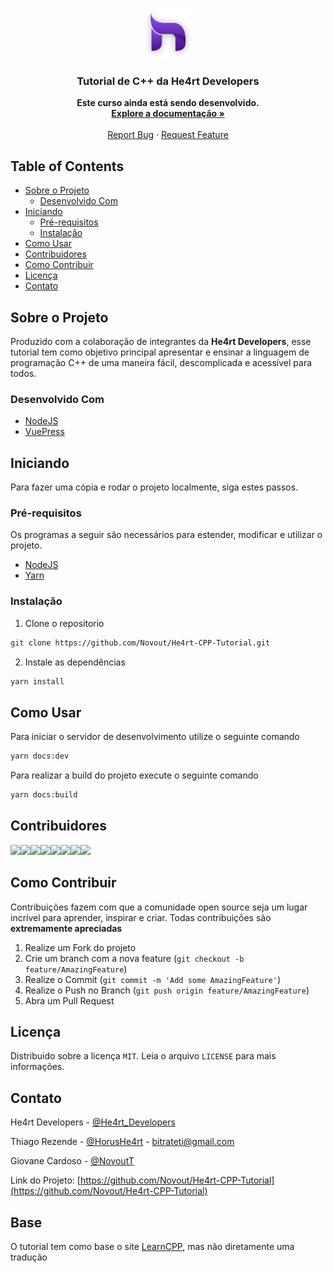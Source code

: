 <!-- PROJECT LOGO -->
<br />
<p align="center">
  <a href="https://github.com/Novout/He4rt-CPP-Tutorial">
    <img src="docs/.vuepress/public/images/he4rtlogo.png" alt="Logo" width="80" height="80">
  </a>

  <h3 align="center">Tutorial de C++ da He4rt Developers</h3>

  <p align="center">
    <strong>Este curso ainda está sendo desenvolvido.</strong>
    <br />
    <a href="./docs/tutorial/README.md"><strong>Explore a documentação »</strong></a>
    <br />
    <br />
    <a href="https://github.com/Novout/He4rt-CPP-Tutorial/issues">Report Bug</a>
    ·
    <a href="https://github.com/Novout/He4rt-CPP-Tutorial/issues">Request Feature</a>
  </p>
</p>

<!-- TABLE OF CONTENTS -->

## Table of Contents

- [Sobre o Projeto](#sobre-o-projeto)
  - [Desenvolvido Com](#desenvolvido-com)
- [Iniciando](#iniciando)
  - [Pré-requisitos](#pré-requisitos)
  - [Instalação](#instalação)
- [Como Usar](#como-usar)
- [Contribuidores](#contribuidores)
- [Como Contribuir](#como-contribuir)
- [Licença](#licença)
- [Contato](#contato)

<!-- ABOUT THE PROJECT -->

## Sobre o Projeto

Produzido com a colaboração de integrantes da **He4rt Developers**, esse tutorial tem como objetivo principal apresentar e ensinar a linguagem de programação C++ de uma maneira fácil, descomplicada e acessível para todos.

### Desenvolvido Com

- [NodeJS](https://nodejs.org)
- [VuePress](https://vuepress.vuejs.org/)

<!-- GETTING STARTED -->

## Iniciando

Para fazer uma cópia e rodar o projeto localmente, siga estes passos.

### Pré-requisitos

Os programas a seguir são necessários para estender, modificar e utilizar o projeto.

- [NodeJS](https://nodejs.org)
- [Yarn](https://yarnpkg.com)

### Instalação

1. Clone o repositorio

```sh
git clone https://github.com/Novout/He4rt-CPP-Tutorial.git
```

2. Instale as dependências

```sh
yarn install
```

<!-- USAGE EXAMPLES -->

## Como Usar

Para iniciar o servidor de desenvolvimento utilize o seguinte comando

```sh
yarn docs:dev
```

Para realizar a build do projeto execute o seguinte comando

```sh
yarn docs:build
```

## Contribuidores

[![](https://sourcerer.io/fame/Novout/Novout/He4rt-CPP-Tutorial/images/0)](https://sourcerer.io/fame/Novout/Novout/He4rt-CPP-Tutorial/links/0)[![](https://sourcerer.io/fame/Novout/Novout/He4rt-CPP-Tutorial/images/1)](https://sourcerer.io/fame/Novout/Novout/He4rt-CPP-Tutorial/links/1)[![](https://sourcerer.io/fame/Novout/Novout/He4rt-CPP-Tutorial/images/2)](https://sourcerer.io/fame/Novout/Novout/He4rt-CPP-Tutorial/links/2)[![](https://sourcerer.io/fame/Novout/Novout/He4rt-CPP-Tutorial/images/3)](https://sourcerer.io/fame/Novout/Novout/He4rt-CPP-Tutorial/links/3)[![](https://sourcerer.io/fame/Novout/Novout/He4rt-CPP-Tutorial/images/4)](https://sourcerer.io/fame/Novout/Novout/He4rt-CPP-Tutorial/links/4)[![](https://sourcerer.io/fame/Novout/Novout/He4rt-CPP-Tutorial/images/5)](https://sourcerer.io/fame/Novout/Novout/He4rt-CPP-Tutorial/links/5)[![](https://sourcerer.io/fame/Novout/Novout/He4rt-CPP-Tutorial/images/6)](https://sourcerer.io/fame/Novout/Novout/He4rt-CPP-Tutorial/links/6)[![](https://sourcerer.io/fame/Novout/Novout/He4rt-CPP-Tutorial/images/7)](https://sourcerer.io/fame/Novout/Novout/He4rt-CPP-Tutorial/links/7)

<!-- CONTRIBUTING -->

## Como Contribuir

Contribuições fazem com que a comunidade open source seja um lugar incrível para aprender, inspirar e criar. Todas contribuições
são **extremamente apreciadas**

1. Realize um Fork do projeto
2. Crie um branch com a nova feature (`git checkout -b feature/AmazingFeature`)
3. Realize o Commit (`git commit -m 'Add some AmazingFeature'`)
4. Realize o Push no Branch (`git push origin feature/AmazingFeature`)
5. Abra um Pull Request

<!-- LICENSE -->

## Licença

Distribuido sobre a licença `MIT`. Leia o arquivo `LICENSE` para mais informações.

<!-- CONTACT -->

## Contato

He4rt Developers - [@He4rt_Developers](https://twitter.com/He4rtDevs)

Thiago Rezende - [@HorusHe4rt](https://twitter.com/HorusHe4rt) - bitrateti@gmail.com

Giovane Cardoso - [@NovoutT](https://twitter.com/NovoutT)

Link do Projeto: [https://github.com/Novout/He4rt-CPP-Tutorial](https://github.com/Novout/He4rt-CPP-Tutorial)

## Base

O tutorial tem como base o site [LearnCPP](https://www.learncpp.com), mas não diretamente uma tradução
